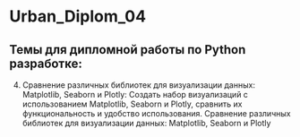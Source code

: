 # Urban_Diplom_04
## Темы для дипломной работы по Python разработке:

4. Сравнение различных библиотек для визуализации данных: Matplotlib, Seaborn и Plotly: Создать набор визуализаций с использованием Matplotlib, Seaborn и Plotly, сравнить их функциональность и удобство использования.
Сравнение различных библиотек для визуализации данных: Matplotlib, Seaborn и Plotly

